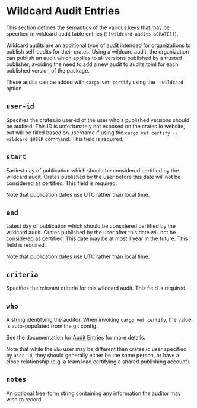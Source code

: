 # Wildcard Audit Entries

This section defines the semantics of the various keys that may be specified in
wildcard audit table entries (`[[wildcard-audits.$CRATE]]`).

Wildcard audits are an additional type of audit intended for organizations to
publish self-audits for their crates. Using a wildcard audit, the organization
can publish an audit which applies to all versions published by a trusted
publisher, avoiding the need to add a new audit to audits.toml for each
published version of the package.

These audits can be added with `cargo vet certify` using the `--wildcard`
option.

## `user-id`

Specifies the crates.io user-id of the user who's published versions should be
audited. This ID is unfortunately not exposed on the crates.io website, but will
be filled based on username if using the `cargo vet certify --wildcard $USER`
command. This field is required.

## `start`

Earliest day of publication which should be considered certified by the wildcard
audit. Crates published by the user before this date will not be considered as
certified. This field is required.

Note that publication dates use UTC rather than local time.

## `end`

Latest day of publication which should be considered certified by the wildcard
audit. Crates published by the user after this date will not be considered as
certified. This date may be at most 1 year in the future. This field is
required.

Note that publication dates use UTC rather than local time.

## `criteria`

Specifies the relevant criteria for this wildcard audit. This field is required.

## `who`

A string identifying the auditor. When invoking `cargo vet certify`, the
value is auto-populated from the git config.

See the documentation for [Audit Entries](./audit-entries.md#who) for more
details.

Note that while the `who` user may be different than crates.io user specified by
`user-id`, they should generally either be the same person, or have a close
relationship (e.g. a team lead certifying a shared publishing account).

## `notes`

An optional free-form string containing any information the auditor may wish to
record.
